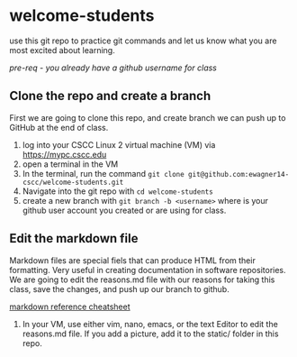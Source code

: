 # welcome-students
use this git repo to practice git commands and let us know what you are most excited about learning.

*pre-req - you already have a github username for class*

## Clone the repo and create a branch

First we are going to clone this repo, and create branch we can push up to GitHub at the end of class.

1) log into your CSCC Linux 2 virtual machine (VM) via https://mypc.cscc.edu
2) open a terminal in the VM
3) In the terminal, run the command `git clone git@github.com:ewagner14-cscc/welcome-students.git`
4) Navigate into the git repo with `cd welcome-students`
5) create a new branch with `git branch -b <username>` where *<username>* is your github user account you created or are using for class.

## Edit the markdown file
  
  Markdown files are special fiels that can produce HTML from their formatting. Very useful in creating documentation in software repositories. We are going to edit the reasons.md file with our reasons for taking this class, save the changes, and push up our branch to github.
  
  [markdown reference cheatsheet](https://docs.github.com/en/get-started/writing-on-github/getting-started-with-writing-and-formatting-on-github/quickstart-for-writing-on-github)
  
  1) In your VM, use either vim, nano, emacs, or the text Editor to edit the reasons.md file. If you add a picture, add it to the static/ folder in this repo.
